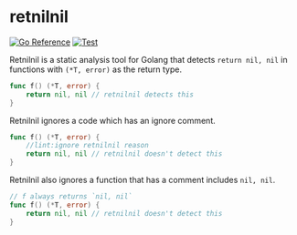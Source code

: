 # retnilnil

[![Go Reference](https://pkg.go.dev/badge/github.com/neglect-yp/retnilnil.svg)](https://pkg.go.dev/github.com/neglect-yp/retnilnil)
[![Test](https://github.com/neglect-yp/retnilnil/actions/workflows/test.yml/badge.svg)](https://github.com/neglect-yp/retnilnil/actions/workflows/test.yml)

Retnilnil is a static analysis tool for Golang that detects `return nil, nil` in functions with `(*T, error)` as the return type.

```go
func f() (*T, error) {
	return nil, nil // retnilnil detects this
}
```

Retnilnil ignores a code which has an ignore comment.

```go
func f() (*T, error) {
	//lint:ignore retnilnil reason
	return nil, nil // retnilnil doesn't detect this
}
```

Retnilnil also ignores a function that has a comment includes `nil, nil`.

```go
// f always returns `nil, nil`
func f() (*T, error) {
    return nil, nil // retnilnil doesn't detect this
}
```
